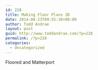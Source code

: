 ```yaml
---
id: 228
title: Making Floor Plans 3D
date: 2014-08-23T09:55:30+00:00
author: Todd Andrae
layout: post
guid: http://www.toddandrae.com/?p=228
permalink: /?p=228
categories:
  - Uncategorized
---
```

Floored and Matterport